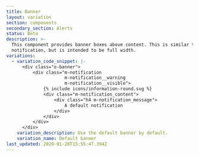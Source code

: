 ```yaml
---
title: Banner
layout: variation
section: components
secondary_section: Alerts
status: Beta
description: >-
  This component provides banner boxes above content. This is similar to a
  notification, but is intended to be full width.
variations:
  - variation_code_snippet: |-
      <div class="o-banner">
          <div class="m-notification
                      m-notification__warning
                      m-notification__visible">
              {% include icons/information-round.svg %}
              <div class="m-notification_content">
                  <div class="h4 m-notification_message">
                      A default notification
                  </div>
              </div>
          </div>
      </div>
    variation_description: Use the default banner by default.
    variation_name: Default banner
last_updated: 2020-01-28T15:55:47.394Z
---
```



